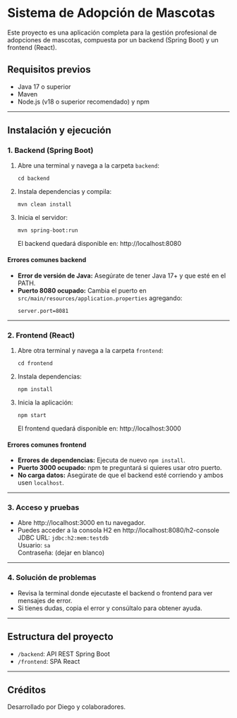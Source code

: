 # Sistema de Adopción de Mascotas

Este proyecto es una aplicación completa para la gestión profesional de adopciones de mascotas, compuesta por un backend (Spring Boot) y un frontend (React).

## Requisitos previos
- Java 17 o superior
- Maven
- Node.js (v18 o superior recomendado) y npm

---

## Instalación y ejecución

### 1. Backend (Spring Boot)

1. Abre una terminal y navega a la carpeta `backend`:
   ```
   cd backend
   ```
2. Instala dependencias y compila:
   ```
   mvn clean install
   ```
3. Inicia el servidor:
   ```
   mvn spring-boot:run
   ```
   El backend quedará disponible en: http://localhost:8080

#### Errores comunes backend
- **Error de versión de Java:** Asegúrate de tener Java 17+ y que esté en el PATH.
- **Puerto 8080 ocupado:** Cambia el puerto en `src/main/resources/application.properties` agregando:
  ```
  server.port=8081
  ```

---

### 2. Frontend (React)

1. Abre otra terminal y navega a la carpeta `frontend`:
   ```
   cd frontend
   ```
2. Instala dependencias:
   ```
   npm install
   ```
3. Inicia la aplicación:
   ```
   npm start
   ```
   El frontend quedará disponible en: http://localhost:3000

#### Errores comunes frontend
- **Errores de dependencias:** Ejecuta de nuevo `npm install`.
- **Puerto 3000 ocupado:** npm te preguntará si quieres usar otro puerto.
- **No carga datos:** Asegúrate de que el backend esté corriendo y ambos usen `localhost`.

---

### 3. Acceso y pruebas
- Abre http://localhost:3000 en tu navegador.
- Puedes acceder a la consola H2 en http://localhost:8080/h2-console  
  JDBC URL: `jdbc:h2:mem:testdb`  
  Usuario: `sa`  
  Contraseña: (dejar en blanco)

---

### 4. Solución de problemas
- Revisa la terminal donde ejecutaste el backend o frontend para ver mensajes de error.
- Si tienes dudas, copia el error y consúltalo para obtener ayuda.

---

## Estructura del proyecto

- `/backend`: API REST Spring Boot
- `/frontend`: SPA React

---

## Créditos
Desarrollado por Diego y colaboradores.
